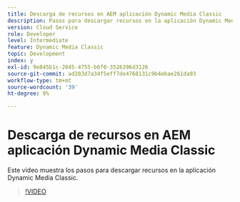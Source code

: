 ```yaml
---
title: Descarga de recursos en AEM aplicación Dynamic Media Classic
description: Pasos para descargar recursos en la aplicación Dynamic Media Classic
version: Cloud Service
role: Developer
level: Intermediate
feature: Dynamic Media Classic
topic: Development
index: y
exl-id: 9e845b1c-2045-4755-b6f0-3526396d3126
source-git-commit: ad203d7a34f5eff7de4768131c9b4ebae261da93
workflow-type: tm+mt
source-wordcount: '39'
ht-degree: 0%

---
```


# Descarga de recursos en AEM aplicación Dynamic Media Classic

Este vídeo muestra los pasos para descargar recursos en la aplicación Dynamic Media Classic.

>[!VIDEO](https://video.tv.adobe.com/v/335458?quality=9&learn=on)
